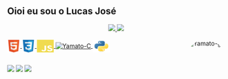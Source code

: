 ## Oioi eu sou o Lucas José
<div align="center">
  <a href="https://github.com/yamatosz">
  <img height="180em" src="https://github-readme-stats.vercel.app/api?username=yamatosz&show_icons=true&theme=monokai&include_all_commits=true&count_private=true"/>
  <img height="180em" src="https://github-readme-stats.vercel.app/api/top-langs/?username=yamatosz&layout=compact&langs_count=10&theme=dracula&card_width=240"/>
</div>
<div style="display: inline_block"><br>
  <img align="center" alt="Yamato-Html" height="30" widht="40" src="https://raw.githubusercontent.com/devicons/devicon/master/icons/html5/html5-original.svg">
  <img align="center" alt="Yamato-Css" height="30" widht="40" src="https://raw.githubusercontent.com/devicons/devicon/master/icons/css3/css3-original.svg">
  <img align="center" alt="Yamato-Js" height="30" width="40" src="https://raw.githubusercontent.com/devicons/devicon/master/icons/javascript/javascript-plain.svg">
  <img align="center" alt="Yamato-C" height="30" widht="40" src="https://cdn.jsdelivr.net/gh/devicons/devicon/icons/c/c-plain.svg">
  <img align="center" alt="Yamato-Python" height="30" width="40" src="https://raw.githubusercontent.com/devicons/devicon/master/icons/python/python-original.svg">
  <img align="right" alt="Yamato-gif" height ="150" style="border-radius:50px;" src="https://cdn.discordapp.com/attachments/822800826140590120/927249451624587365/Gif.gif">
</div>
  
  ##
 
<div> 
  <a href="https://www.instagram.com/lucasjose451/" target="_blank"><img src="https://img.shields.io/badge/-Instagram-%23E4405F?style=for-the-badge&logo=instagram&logoColor=white" target="_blank"></a>
 	<a href="https://www.twitch.tv/yamato_sz" target="_blank"><img src="https://img.shields.io/badge/Twitch-9146FF?style=for-the-badge&logo=twitch&logoColor=white" target="_blank"></a>
  <a href = "mailto:lucasj191218@gmail.com"><img src="https://img.shields.io/badge/-Gmail-%23333?style=for-the-badge&logo=gmail&logoColor=white" target="_blank"></a>
</div>
